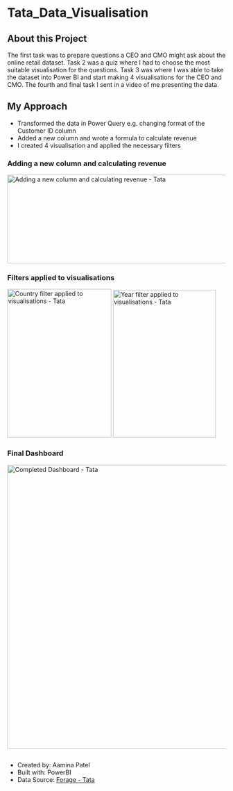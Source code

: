 # Tata_Data_Visualisation

## About this Project
The first task was to prepare questions a CEO and CMO might ask about the online retail dataset. Task 2 was a quiz where I had to choose the most suitable visualisation for the questions. Task 3 was where I was able to take the dataset into Power BI and start making 4 visualisations for the CEO and CMO. The fourth and final task I sent in a video of me presenting the data.

## My Approach  
- Transformed the data in Power Query e.g. changing format of the Customer ID column
- Added a new column and wrote a formula to calculate revenue
- I created 4 visualisation and applied the necessary filters

### Adding a new column and calculating revenue

<img width="1275" height="204" alt="Adding a new column and calculating revenue - Tata" src="https://github.com/user-attachments/assets/10e62dd7-5e3b-41b4-b888-52afa45ddce6" />

### Filters applied to visualisations

<img width="240" height="342" alt="Country filter applied to visualisations - Tata" src="https://github.com/user-attachments/assets/fabb8288-3d08-4b9d-bf70-56d2eb5b7876" />

<img width="237" height="340" alt="Year filter applied to visualisations - Tata" src="https://github.com/user-attachments/assets/25dc3dea-bcc2-438e-b675-2bda00f843aa" />

### Final Dashboard

<img width="1167" height="653" alt="Completed Dashboard - Tata" src="https://github.com/user-attachments/assets/34051b32-b014-49f4-a835-9267b42929b9" />


##
- Created by: Aamina Patel
- Built with: PowerBI
- Data Source: [Forage - Tata](https://www.theforage.com/simulations/tata/data-visualisation-p5xo)
